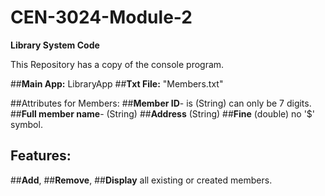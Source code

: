 # CEN-3024-Module-2
**Library System Code**

This Repository has a copy of the console program.

##**Main App:** LibraryApp
##**Txt File:** "Members.txt"

##Attributes for Members:
##**Member ID**- is (String) can only be 7 digits.
##**Full member name**- (String)
##**Address** (String)
##**Fine** (double) no '$' symbol.

## Features:
##**Add**, 
##**Remove**,
##**Display** all existing or created members.
